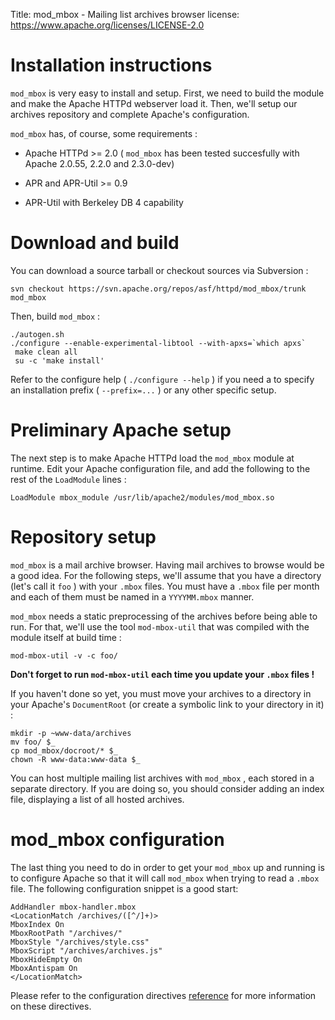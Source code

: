 Title: mod_mbox - Mailing list archives browser
license: https://www.apache.org/licenses/LICENSE-2.0

# Installation instructions #

`mod_mbox` is very easy to install and setup. First, we need to build the
module and make the Apache HTTPd webserver load it. Then, we'll setup our
archives repository and complete Apache's configuration.

`mod_mbox` has, of course, some requirements :

- Apache HTTPd &gt;= 2.0 ( `mod_mbox` has been tested succesfully with
Apache 2.0.55, 2.2.0 and 2.3.0-dev)

- APR and APR-Util &gt;= 0.9

- APR-Util with Berkeley DB 4 capability

# Download and build #

You can download a source tarball or checkout sources via Subversion :

    svn checkout https://svn.apache.org/repos/asf/httpd/mod_mbox/trunk
    mod_mbox

Then, build `mod_mbox` :

    ./autogen.sh
    ./configure --enable-experimental-libtool --with-apxs=`which apxs`
     make clean all
     su -c 'make install'

Refer to the configure help ( `./configure --help` ) if you need a to
specify an installation prefix ( `--prefix=...` ) or any other specific
setup.

# Preliminary Apache setup #

The next step is to make Apache HTTPd load the `mod_mbox` module at
runtime. Edit your Apache configuration file, and add the following to the
rest of the `LoadModule` lines :

    LoadModule mbox_module /usr/lib/apache2/modules/mod_mbox.so

# Repository setup #

`mod_mbox` is a mail archive browser. Having mail archives to browse would
be a good idea. For the following steps, we'll assume that you have a
directory (let's call it `foo` ) with your `.mbox` files. You must have a
`.mbox` file per month and each of them must be named in a `YYYYMM.mbox`
manner.

`mod_mbox` needs a static preprocessing of the archives before being able
to run. For that, we'll use the tool `mod-mbox-util` that was compiled with
the module itself at build time :

    mod-mbox-util -v -c foo/

**Don't forget to run `mod-mbox-util` each time you update your `.mbox`
files !** 

If you haven't done so yet, you must move your archives to a directory in
your Apache's `DocumentRoot` (or create a symbolic link to your directory
in it) :

    mkdir -p ~www-data/archives
    mv foo/ $_
    cp mod_mbox/docroot/* $_
    chown -R www-data:www-data $_

You can host multiple mailing list archives with `mod_mbox` , each stored
in a separate directory. If you are doing so, you should consider adding an
index file, displaying a list of all hosted archives.

# mod_mbox configuration #

The last thing you need to do in order to get your `mod_mbox` up and
running is to configure Apache so that it will call `mod_mbox` when trying
to read a `.mbox` file. The following configuration snippet is a good start:

    AddHandler mbox-handler.mbox
    <LocationMatch /archives/([^/]+)>
	MboxIndex On
	MboxRootPath "/archives/"
	MboxStyle "/archives/style.css"
	MboxScript "/archives/archives.js"
	MboxHideEmpty On
	MboxAntispam On
    </LocationMatch>

Please refer to the configuration directives [reference](ref.html) for more
information on these directives.


